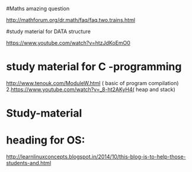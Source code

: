 #Maths amazing question

http://mathforum.org/dr.math/faq/faq.two.trains.html

#study material for DATA structure

https://www.youtube.com/watch?v=htzJdKoEmO0

# study material for  C -programming

http://www.tenouk.com/ModuleW.html ( basic of program compilation)
2.https://www.youtube.com/watch?v=_8-ht2AKyH4( heap and stack)


# Study-material

# heading for OS:

http://learnlinuxconcepts.blogspot.in/2014/10/this-blog-is-to-help-those-students-and.html

